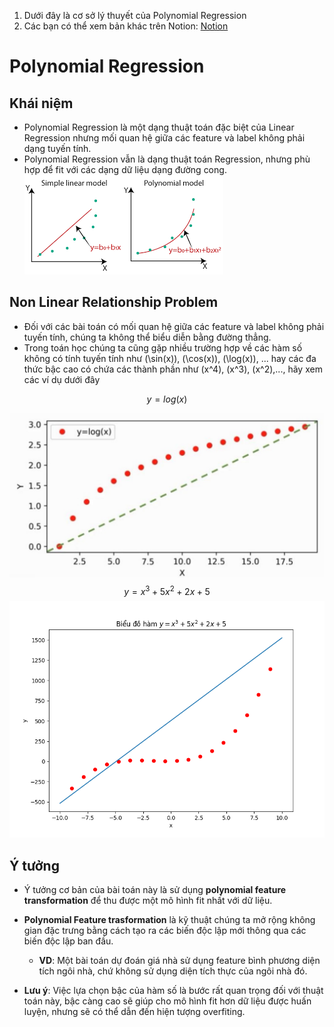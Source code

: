 1. Dưới đây là cơ sở lý thuyết của Polynomial Regression
2. Các bạn có thể xem bản khác trên Notion: [Notion](https://www.notion.so/Polynomial-Regression-2228a27a75194ac9b3f739c22591d1f9)
# Polynomial Regression
## Khái niệm
- Polynomial Regression là một dạng thuật toán đặc biệt của Linear Regression nhưng mối quan hệ giữa các feature và label không phải dạng tuyến tính.
- Polynomial Regression vẫn là dạng thuật toán Regression, nhưng phù hợp để fit với các dạng dữ liệu dạng đường cong.
![](/Polynomial_Regression/polynomial.png)

## Non Linear Relationship Problem
- Đối với các bài toán có mối quan hệ giữa các feature và label không phải tuyến tính, chúng ta không thể biểu diễn bằng đường thẳng.
- Trong toán học chúng ta cũng gặp nhiều trường hợp về các hàm số không có tính tuyến tính như \(\sin(x)\), \(\cos(x)\), \(\log(x)\), ... hay các đa thức bậc cao có chứa các thành phần như \(x^4\), \(x^3\), \(x^2\),..., hãy xem các ví dụ dưới đây

$$ 
        y = log(x) 
$$

![](/Polynomial_Regression/log_x.jpg)
$$
    y = x^3 + 5x^2 + 2x + 5
$$
![](/Polynomial_Regression/polynomial_vis.png)


## Ý tưởng
-  Ý tưởng cơ bản của bài toán này là sử dụng **polynomial feature transformation** để thu được một mô hình fit nhất với dữ liệu.

- **Polynomial Feature trasformation** là kỹ thuật chúng ta mở rộng không gian đặc trưng bằng cách tạo ra các biến độc lập mới thông qua các biến độc lập ban đầu.
    - **VD**: Một bài toán dự đoán giá nhà sử dụng feature bình phương diện tích ngôi nhà, chứ không sử dụng diện tích thực của ngôi nhà đó.
    

- **Lưu ý**: Việc lựa chọn bậc của hàm số là bước rất quan trọng đối với thuật toán này, bậc càng cao sẽ giúp cho mô hình fit hơn dữ liệu được huấn luyện, nhưng sẽ có thể dẫn đến hiện tượng overfiting.

